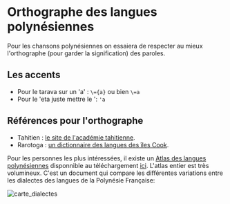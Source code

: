 # Orthographe des langues polynésiennes

Pour les chansons polynésiennes on essaiera de respecter au mieux l'orthographe (pour garder la signification) des paroles.

## Les accents

* Pour le tarava sur un 'a' : `\={a}` ou bien `\=a`
* Pour le 'eta juste mettre le ': `'a`

##  Références pour l'orthographe

* Tahitien : [le site de l'académie tahitienne](http://www.farevanaa.pf/dictionnaire.php).
* Rarotoga : [un dictionnaire des langues des îles Cook](http://cookislandsdictionary.com).

Pour les personnes les plus intéressées, il existe un [Atlas des langues polynésiennes](http://alex.francois.online.fr/AF-ALPF_f.htm) disponnible au téléchargement [ici](http://alex.francois.online.fr/AF-ALPF_f.htm). L'atlas entier est très volumineux. C'est un document qui compare les différentes variations entre les dialectes des langues de la Polynésie Française:

![carte_dialectes](http://alex.francois.online.fr/img/AlexFrancois_Atlas-PF-carte_2015_b.jpg)

